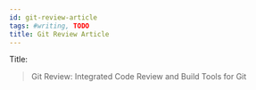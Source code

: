 ```yaml
---
id: git-review-article
tags: #writing, TODO
title: Git Review Article
---
```


Title:

> Git Review: Integrated Code Review and Build Tools for Git